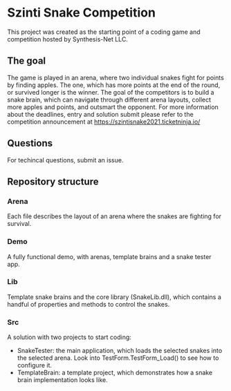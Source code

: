 # Szinti Snake Competition

This project was created as the starting point of a coding game and competition hosted by Synthesis-Net LLC.

## The goal

The game is played in an arena, where two individual snakes fight for points by finding apples. The one, which has more points at the end of the round, or survived longer is the winner. The goal of the competitors is to build a snake brain, which can navigate through different arena layouts, collect more apples and points, and outsmart the opponent.
For more information about the deadlines, entry and solution submit please refer to the competition announcement at https://szintisnake2021.ticketninja.io/

## Questions
For techincal questions, submit an issue.

## Repository structure

### Arena

Each file describes the layout of an arena where the snakes are fighting for survival.

### Demo

A fully functional demo, with arenas, template brains and a snake tester app.

### Lib

Template snake brains and the core library (SnakeLib.dll), which contains a handful of properties and methods to control the snakes.

### Src

A solution with two projects to start coding:
- SnakeTester: the main application, which loads the selected snakes into the selected arena. Look into TestForm.TestForm_Load() to see how to configure it.
- TemplateBrain: a template project, which demonstrates how a snake brain implementation looks like.
